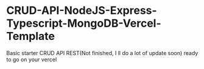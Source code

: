 # CRUD-API-NodeJS-Express-Typescript-MongoDB-Vercel-Template
Basic starter CRUD API REST(Not finished, I ll do a lot of update soon) ready to go on your vercel 
